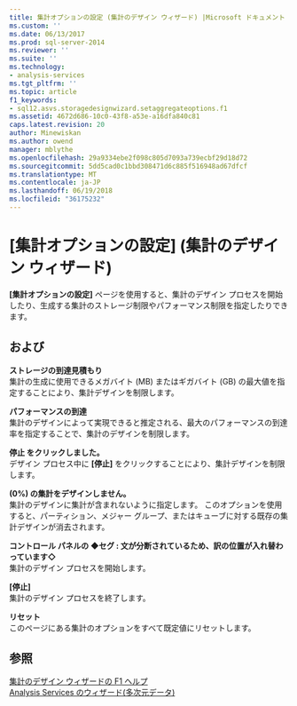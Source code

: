 ```yaml
---
title: 集計オプションの設定 (集計のデザイン ウィザード) |Microsoft ドキュメント
ms.custom: ''
ms.date: 06/13/2017
ms.prod: sql-server-2014
ms.reviewer: ''
ms.suite: ''
ms.technology:
- analysis-services
ms.tgt_pltfrm: ''
ms.topic: article
f1_keywords:
- sql12.asvs.storagedesignwizard.setaggregateoptions.f1
ms.assetid: 4672d686-10c0-43f8-a53e-a16dfa840c81
caps.latest.revision: 20
author: Minewiskan
ms.author: owend
manager: mblythe
ms.openlocfilehash: 29a9334ebe2f098c805d7093a739ecbf29d18d72
ms.sourcegitcommit: 5dd5cad0c1bbd308471d6c885f516948ad67dfcf
ms.translationtype: MT
ms.contentlocale: ja-JP
ms.lasthandoff: 06/19/2018
ms.locfileid: "36175232"
---
```

# <a name="set-aggregation-options-aggregation-design-wizard"></a>[集計オプションの設定] (集計のデザイン ウィザード)
  **[集計オプションの設定]** ページを使用すると、集計のデザイン プロセスを開始したり、生成する集計のストレージ制限やパフォーマンス制限を指定したりできます。  
  
## <a name="options"></a>および  
 **ストレージの到達見積もり**  
 集計の生成に使用できるメガバイト (MB) またはギガバイト (GB) の最大値を指定することにより、集計デザインを制限します。  
  
 **パフォーマンスの到達**  
 集計のデザインによって実現できると推定される、最大のパフォーマンスの到達率を指定することで、集計のデザインを制限します。  
  
 **停止 をクリックしました。**  
 デザイン プロセス中に **[停止]** をクリックすることにより、集計デザインを制限します。  
  
 **(0%) の集計をデザインしません。**  
 集計のデザインに集計が含まれないように指定します。 このオプションを使用すると、パーティション、メジャー グループ、またはキューブに対する既存の集計デザインが消去されます。  
  
 **コントロール パネルの  ◆セグ : 文が分断されているため、訳の位置が入れ替わっています◇**  
 集計のデザイン プロセスを開始します。  
  
 **[停止]**  
 集計のデザイン プロセスを終了します。  
  
 **リセット**  
 このページにある集計のオプションをすべて既定値にリセットします。  
  
## <a name="see-also"></a>参照  
 [集計のデザイン ウィザードの F1 ヘルプ](aggregation-design-wizard-f1-help.md)   
 [Analysis Services のウィザード&#40;多次元データ&#41;](analysis-services-wizards-multidimensional-data.md)  
  
  